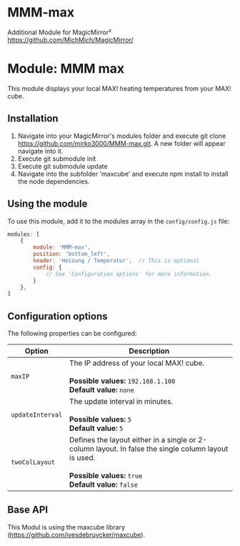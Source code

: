 # MMM-max
Additional Module for MagicMirror²  https://github.com/MichMich/MagicMirror/

# Module: MMM max
This module displays your local MAX! heating temperatures from your MAX! cube.

## Installation

1. Navigate into your MagicMirror's modules folder and execute git clone https://github.com/mirko3000/MMM-max.git. A new folder will appear navigate into it.
2. Execute git submodule init
3. Execute git submodule update
4. Navigate into the subfolder 'maxcube' and execute npm install to install the node dependencies.

## Using the module

To use this module, add it to the modules array in the `config/config.js` file:
````javascript
modules: [
    {
		module: 'MMM-max',
		position: 'bottom_left',
		header: 'Heizung / Temperatur',  // This is optional
		config: {
			// See 'Configuration options' for more information.
		}
	},
]
````

## Configuration options

The following properties can be configured:


<table width="100%">
	<!-- why, markdown... -->
	<thead>
		<tr>
			<th>Option</th>
			<th width="100%">Description</th>
		</tr>
	<thead>
	<tbody>
		<tr>
			<td><code>maxIP</code></td>
			<td>The IP address of your local MAX! cube.<br>
				<br><b>Possible values:</b> <code>192.168.1.100</code>
				<br><b>Default value:</b> <code>none</code>
			</td>
		</tr>
		<tr>
			<td><code>updateInterval</code></td>
			<td>The update interval in minutes.<br>
				<br><b>Possible values:</b> <code>5</code>
				<br><b>Default value:</b> <code>5</code>
			</td>
		</tr>
		<tr>
			<td><code>twoColLayout</code></td>
			<td>Defines the layout either in a single or 2-column layout. In false the single column layout is used.<br>
				<br><b>Possible values:</b> <code>true</code>
				<br><b>Default value:</b> <code>false</code>
			</td>
		</tr>
	</tbody>
</table>


## Base API

This Modul is using the maxcube library (https://github.com/ivesdebruycker/maxcube).
